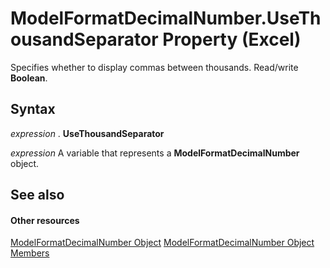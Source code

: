 
# ModelFormatDecimalNumber.UseThousandSeparator Property (Excel)

Specifies whether to display commas between thousands. Read/write  **Boolean**.


## Syntax

 _expression_ . **UseThousandSeparator**

 _expression_ A variable that represents a **ModelFormatDecimalNumber** object.


## See also


#### Other resources


[ModelFormatDecimalNumber Object](1080e484-4ec0-abdc-6322-5d83201c59fb.md)
[ModelFormatDecimalNumber Object Members](5776edec-3b80-7eb1-c8bb-f6adc9a082e0.md)
